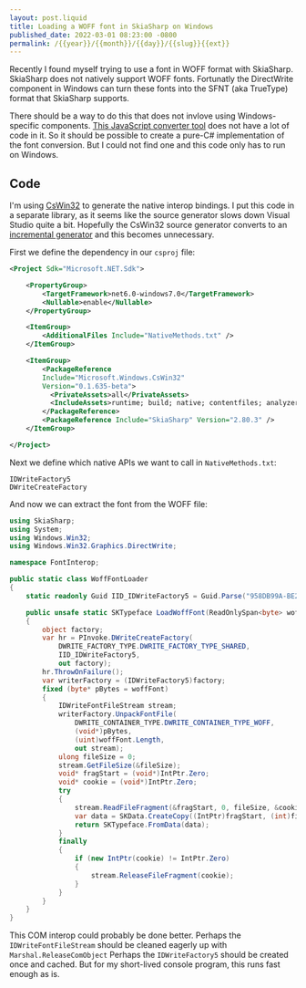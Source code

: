 ```yaml
---
layout: post.liquid
title: Loading a WOFF font in SkiaSharp on Windows
published_date: 2022-03-01 08:23:00 -0800
permalink: /{{year}}/{{month}}/{{day}}/{{slug}}{{ext}}
---
```


Recently I found myself trying to use a font in WOFF format with SkiaSharp.
SkiaSharp does not natively support WOFF fonts. Fortunatly the DirectWrite
component in Windows can turn these fonts into the SFNT (aka TrueType) format
that SkiaSharp supports.

There should be a way to do this that does not invlove using Windows-specific
components. [This JavaScript converter tool](https://github.com/odemiral/woff2sfnt-sfnt2woff)
does not have a lot of code in it. So it should be possible to create a pure-C#
implementation of the font conversion. But I could not find one and this code
only has to run on Windows.

## Code

I'm using [CsWin32](https://github.com/microsoft/CsWin32) to generate the native
interop bindings. I put this code in a separate library, as it seems like the
source generator slows down Visual Studio quite a bit. Hopefully the CsWin32
source generator converts to an [incremental generator](https://github.com/dotnet/roslyn/blob/main/docs/features/incremental-generators.md)
and this becomes unnecessary.

First we define the dependency in our `csproj` file:

```xml
<Project Sdk="Microsoft.NET.Sdk">

    <PropertyGroup>
        <TargetFramework>net6.0-windows7.0</TargetFramework>
        <Nullable>enable</Nullable>
    </PropertyGroup>

    <ItemGroup>
        <AdditionalFiles Include="NativeMethods.txt" />
    </ItemGroup>

    <ItemGroup>
        <PackageReference
        Include="Microsoft.Windows.CsWin32"
        Version="0.1.635-beta">
          <PrivateAssets>all</PrivateAssets>
          <IncludeAssets>runtime; build; native; contentfiles; analyzers; buildtransitive</IncludeAssets>
        </PackageReference>
        <PackageReference Include="SkiaSharp" Version="2.80.3" />
    </ItemGroup>

</Project>
```

Next we define which native APIs we want to call in `NativeMethods.txt`:

```
IDWriteFactory5
DWriteCreateFactory
```

And now we can extract the font from the WOFF file:

```c#
using SkiaSharp;
using System;
using Windows.Win32;
using Windows.Win32.Graphics.DirectWrite;

namespace FontInterop;

public static class WoffFontLoader
{
    static readonly Guid IID_IDWriteFactory5 = Guid.Parse("958DB99A-BE2A-4F09-AF7D-65189803D1D3");

    public unsafe static SKTypeface LoadWoffFont(ReadOnlySpan<byte> woffFont)
    {
        object factory;
        var hr = PInvoke.DWriteCreateFactory(
            DWRITE_FACTORY_TYPE.DWRITE_FACTORY_TYPE_SHARED,
            IID_IDWriteFactory5,
            out factory);
        hr.ThrowOnFailure();
        var writerFactory = (IDWriteFactory5)factory;
        fixed (byte* pBytes = woffFont)
        {
            IDWriteFontFileStream stream;
            writerFactory.UnpackFontFile(
                DWRITE_CONTAINER_TYPE.DWRITE_CONTAINER_TYPE_WOFF,
                (void*)pBytes,
                (uint)woffFont.Length,
                out stream);
            ulong fileSize = 0;
            stream.GetFileSize(&fileSize);
            void* fragStart = (void*)IntPtr.Zero;
            void* cookie = (void*)IntPtr.Zero;
            try
            {
                stream.ReadFileFragment(&fragStart, 0, fileSize, &cookie);
                var data = SKData.CreateCopy((IntPtr)fragStart, (int)fileSize);
                return SKTypeface.FromData(data);
            }
            finally
            {
                if (new IntPtr(cookie) != IntPtr.Zero)
                {
                    stream.ReleaseFileFragment(cookie);
                }
            }
        }
    }
}
```

This COM interop could probably be done better.
Perhaps the `IDWriteFontFileStream` should be cleaned eagerly up with `Marshal.ReleaseComObject`
Perhaps the `IDWriteFactory5` should be
created once and cached. But for my short-lived console program, this runs fast
enough as is.
